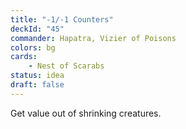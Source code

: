 ```yaml
---
title: "-1/-1 Counters"
deckId: "45"
commander: Hapatra, Vizier of Poisons
colors: bg
cards:
    - Nest of Scarabs
status: idea
draft: false
---
```


Get value out of shrinking creatures.
